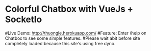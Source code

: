 # Colorful Chatbox with VueJs + SocketIo

#Live Demo: http://thuongle.herokuapp.com/
#Feature: Enter /help on Chatbox to see some simple features.
#Please wait abit before site completely loaded because this site's using free dyno.
